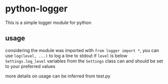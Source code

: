 # python-logger

This is a simple logger module for python

## usage

considering the module was imported with `from logger import *`,
you can use `log(level, ...)` to log a line to stdout if `level` is below `Settings.log_level`
variables from the `Settings` class can and should be set to your preferred values

more details on usage can be inferred from test.py
